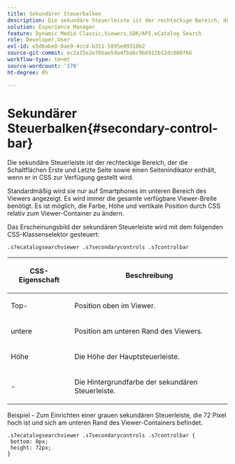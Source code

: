 ```yaml
---
title: Sekundärer Steuerbalken
description: Die sekundäre Steuerleiste ist der rechteckige Bereich, der die Schaltflächen Erste und Letzte Seite sowie einen Seitenindikator enthält, wenn er in CSS zur Verfügung gestellt wird.
solution: Experience Manager
feature: Dynamic Media Classic,Viewers,SDK/API,eCatalog Search
role: Developer,User
exl-id: e5d6abe8-0ae9-4ccd-b311-5895e09310b2
source-git-commit: ec2a15e2e76bae5da4fbabc9b6912b12dc080f66
workflow-type: tm+mt
source-wordcount: '170'
ht-degree: 0%

---
```


# Sekundärer Steuerbalken{#secondary-control-bar}

Die sekundäre Steuerleiste ist der rechteckige Bereich, der die Schaltflächen Erste und Letzte Seite sowie einen Seitenindikator enthält, wenn er in CSS zur Verfügung gestellt wird.

Standardmäßig wird sie nur auf Smartphones im unteren Bereich des Viewers angezeigt. Es wird immer die gesamte verfügbare Viewer-Breite benötigt. Es ist möglich, die Farbe, Höhe und vertikale Position durch CSS relativ zum Viewer-Container zu ändern.

Das Erscheinungsbild der sekundären Steuerleiste wird mit dem folgenden CSS-Klassenselektor gesteuert:

`.s7ecatalogsearchviewer .s7secondarycontrols .s7controlbar`

<table id="table_2C8D322F57114A72B43053CB4539C65C"> 
 <thead> 
  <tr> 
   <th colname="col1" class="entry"> <p> CSS-Eigenschaft </p> </th> 
   <th colname="col2" class="entry"> <p>Beschreibung </p> </th> 
  </tr> 
 </thead>
 <tbody> 
  <tr> 
   <td colname="col1"> <p> <span class="codeph"> Top-</span> </p> </td> 
   <td colname="col2"> <p>Position oben im Viewer. </p> </td> 
  </tr> 
  <tr> 
   <td colname="col1"> <p> <span class="codeph"> untere </span> </p> </td> 
   <td colname="col2"> <p>Position am unteren Rand des Viewers. </p> </td> 
  </tr> 
  <tr> 
   <td colname="col1"> <p> <span class="codeph"> Höhe </span> </p> </td> 
   <td colname="col2"> <p>Die Höhe der Hauptsteuerleiste. </p> </td> 
  </tr> 
  <tr> 
   <td colname="col1"> <p> <span class="codeph">-</span> </p> </td> 
   <td colname="col2"> <p>Die Hintergrundfarbe der sekundären Steuerleiste. </p> </td> 
  </tr> 
 </tbody> 
</table>

Beispiel - Zum Einrichten einer grauen sekundären Steuerleiste, die 72 Pixel hoch ist und sich am unteren Rand des Viewer-Containers befindet.

```
.s7ecatalogsearchviewer .s7secondarycontrols .s7controlbar {  
 bottom: 0px; 
 height: 72px; 
}
```
